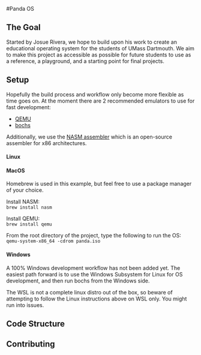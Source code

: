 #Panda OS

## The Goal
Started by Josue Rivera, we hope to build upon his work to create an educational 
operating system for the students of UMass Dartmouth. We aim to make 
this project as accessible as possible for future students to use as a reference, 
a playground, and a starting point for final projects.

## Setup

Hopefully the build process and workflow only become more flexible as time goes on. 
At the moment there are 2 recommended emulators to use for fast development:
- [QEMU](https://www.qemu.org/)
- [bochs](http://bochs.sourceforge.net/)

Additionally, we use the [NASM assembler](https://www.nasm.us/xdoc/2.15.05/html/nasmdoc1.html#section-1.1) 
which is an open-source assembler for x86 architectures. 

#### Linux

#### MacOS

Homebrew is used in this example, but feel free to use a package manager of your choice.

Install NASM:\
`brew install nasm`

Install QEMU:\
`brew install qemu`

From the root directory of the project, type the following to run the OS:\
`qemu-system-x86_64 -cdrom panda.iso`

#### Windows

A 100% Windows development workflow has not been added yet. The easiest path forward 
is to use the Windows Subsystem for Linux for OS development, and then run bochs from the Windows side. 

The WSL is not a complete linux distro out of the box, so beware of attempting to follow the Linux 
instructions above on WSL only. You might run into issues.

## Code Structure

## Contributing


